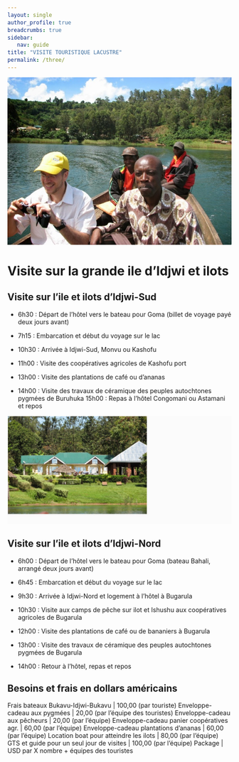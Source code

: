 ```yaml
---
layout: single
author_profile: true
breadcrumbs: true
sidebar:
   nav: guide
title: "VISITE TOURISTIQUE LACUSTRE"
permalink: /three/
---
```


![Image](../assets/images/image3a.jpg)

# Visite sur la grande ile d’Idjwi et ilots 

## Visite sur l’ile et ilots d’Idjwi-Sud

* 6h30 : Départ de l’hôtel vers le bateau pour Goma (billet de voyage payé deux jours avant)                                                                                                             
* 7h15 : Embarcation et début du voyage sur le lac

* 10h30 : Arrivée à Idjwi-Sud, Monvu ou Kashofu  

* 11h00 : Visite des coopératives agricoles de Kashofu port

* 13h00 : Visite des plantations de café ou d’ananas

+ 14h00 : Visite des travaux de céramique des peuples autochtones pygmées de Buruhuka
15h00 : Repas à l’hôtel Congomani ou Astamani et repos


![Image](../assets/images/image3b.jpg)


## Visite sur l’ile et ilots d’Idjwi-Nord

* 6h00 : Départ de l’hôtel vers le bateau pour Goma (bateau Bahali, arrangé deux jours avant)

* 6h45 : Embarcation et début du voyage sur le lac

* 9h30 : Arrivée à Idjwi-Nord et logement à l’hôtel à Bugarula

* 10h30 : Visite aux camps de pêche sur ilot et Ishushu aux coopératives agricoles de Bugarula 

* 12h00 : Visite des plantations de café ou de bananiers à Bugarula

* 13h00 : Visite des travaux de céramique des peuples autochtones pygmées de Bugarula

* 14h00 : Retour à l’hôtel, repas et repos 

## Besoins et frais en dollars américains  

Frais bateaux Bukavu-Idjwi-Bukavu | 100,00 (par touriste)
Enveloppe-cadeau aux pygmées | 20,00 (par l’équipe des touristes)
Enveloppe-cadeau aux pêcheurs | 20,00 (par l’équipe)
Enveloppe-cadeau panier coopératives agr. |	60,00 (par l’équipe)
Enveloppe-cadeau plantations d’ananas |	60,00 (par l’équipe)
Location boat pour atteindre les ilots | 80,00 (par l’équipe) 
GTS et guide pour un seul jour de visites | 100,00 (par l’équipe)
Package	| USD par X nombre + équipes des touristes
   
